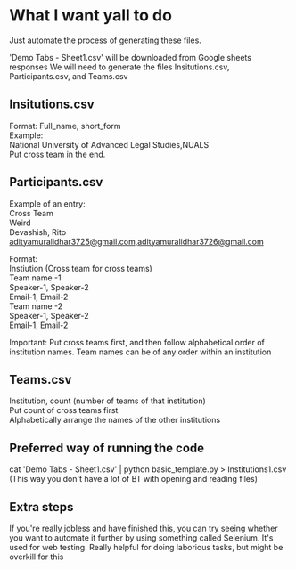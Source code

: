 # What I want yall to do 

Just automate the process of generating these files. 

'Demo Tabs - Sheet1.csv' will be downloaded from Google sheets responses 
We will need to generate the files Insitutions.csv, Participants.csv, and Teams.csv 

## Insitutions.csv 

Format: Full_name, short_form <br>
Example: <br>
National University of Advanced Legal Studies,NUALS
<br>
Put cross team in the end. 

## Participants.csv 

Example of an entry:<br>
Cross Team <br>
Weird <br>
Devashish, Rito <br>
adityamuralidhar3725@gmail.com,adityamuralidhar3726@gmail.com <br>

Format: <br>
Instiution (Cross team for cross teams) <br>
Team name -1 <br>
Speaker-1, Speaker-2 <br>
Email-1, Email-2 <br>
Team name -2 <br>
Speaker-1, Speaker-2 <br>
Email-1, Email-2 <br>

Important: Put cross teams first, and then follow alphabetical order of institution names. 
Team names can be of any order within an institution 

## Teams.csv 

Institution, count (number of teams of that institution) <br>
Put count of cross teams first <br>
Alphabetically arrange the names of the other institutions <br>

## Preferred way of running the code 

cat 'Demo Tabs - Sheet1.csv' | python basic_template.py > Institutions1.csv <br>
(This way you don't have a lot of BT with opening and reading files)

## Extra steps

If you're really jobless and have finished this, you can try seeing whether you want to automate it further by using something called Selenium. It's used for web testing. Really helpful for doing laborious tasks, but might be overkill for this 

